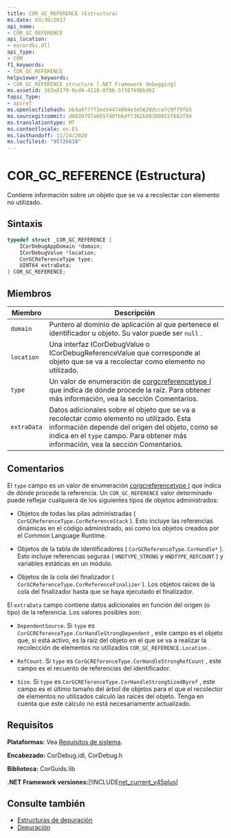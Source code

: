 ```yaml
---
title: COR_GC_REFERENCE (Estructura)
ms.date: 03/30/2017
api_name:
- COR_GC_REFERENCE
api_location:
- mscordbi.dll
api_type:
- COM
f1_keywords:
- COR_GC_REFERENCE
helpviewer_keywords:
- COR_GC_REFERENCE structure [.NET Framework debugging]
ms.assetid: 162e8179-0cd4-4110-8f06-5f387698bd62
topic_type:
- apiref
ms.openlocfilehash: bb4a8f7ff3ee54474804e3e5620dcce7c9f79fb5
ms.sourcegitcommit: d8020797a6657d0fbbdff362b80300815f682f94
ms.translationtype: MT
ms.contentlocale: es-ES
ms.lasthandoff: 11/24/2020
ms.locfileid: "95726618"
---
```

# <a name="cor_gc_reference-structure"></a>COR_GC_REFERENCE (Estructura)

Contiene información sobre un objeto que se va a recolectar con elemento no utilizado.  
  
## <a name="syntax"></a>Sintaxis  
  
```cpp  
typedef struct _COR_GC_REFERENCE {  
    ICorDebugAppDomain *domain;
    ICorDebugValue *location;  
    CorGCReferenceType type;  
    UINT64 extraData;  
} COR_GC_REFERENCE;  
```  
  
## <a name="members"></a>Miembros  
  
|Miembro|Descripción|  
|------------|-----------------|  
|`domain`|Puntero al dominio de aplicación al que pertenece el identificador u objeto. Su valor puede ser `null` .|  
|`location`|Una interfaz ICorDebugValue o ICorDebugReferenceValue que corresponde al objeto que se va a recolectar como elemento no utilizado.|  
|`type`|Un valor de enumeración de [corgcreferencetype (](corgcreferencetype-enumeration.md) que indica de dónde procede la raíz. Para obtener más información, vea la sección Comentarios.|  
|`extraData`|Datos adicionales sobre el objeto que se va a recolectar como elemento no utilizado. Esta información depende del origen del objeto, como se indica en el `type` campo. Para obtener más información, vea la sección Comentarios.|  
  
## <a name="remarks"></a>Comentarios  

 El `type` campo es un valor de enumeración [corgcreferencetype (](corgcreferencetype-enumeration.md) que indica de dónde procede la referencia. Un `COR_GC_REFERENCE` valor determinado puede reflejar cualquiera de los siguientes tipos de objetos administrados:  
  
- Objetos de todas las pilas administradas ( `CorGCReferenceType.CorReferenceStack` ). Esto incluye las referencias dinámicas en el código administrado, así como los objetos creados por el Common Language Runtime.  
  
- Objetos de la tabla de identificadores ( `CorGCReferenceType.CorHandle*` ). Esto incluye referencias seguras ( `HNDTYPE_STRONG` y `HNDTYPE_REFCOUNT` ) y variables estáticas en un módulo.  
  
- Objetos de la cola del finalizador ( `CorGCReferenceType.CorReferenceFinalizer` ). Los objetos raíces de la cola del finalizador hasta que se haya ejecutado el finalizador.  
  
 El `extraData` campo contiene datos adicionales en función del origen (o tipo) de la referencia. Los valores posibles son:  
  
- `DependentSource`. Si `type` es `CorGCREferenceType.CorHandleStrongDependent` , este campo es el objeto que, si está activo, es la raíz del objeto en el que se va a realizar la recolección de elementos no utilizados `COR_GC_REFERENCE.Location` .  
  
- `RefCount`. Si `type` es `CorGCREferenceType.CorHandleStrongRefCount` , este campo es el recuento de referencias del identificador.  
  
- `Size`. Si `type` es `CorGCREferenceType.CorHandleStrongSizedByref` , este campo es el último tamaño del árbol de objetos para el que el recolector de elementos no utilizados calculó las raíces del objeto. Tenga en cuenta que este cálculo no está necesariamente actualizado.  
  
## <a name="requirements"></a>Requisitos  

 **Plataformas:** Vea [Requisitos de sistema](../../get-started/system-requirements.md).  
  
 **Encabezado:** CorDebug.idl, CorDebug.h  
  
 **Biblioteca:** CorGuids.lib  
  
 **.NET Framework versiones:**[!INCLUDE[net_current_v45plus](../../../../includes/net-current-v45plus-md.md)]  
  
## <a name="see-also"></a>Consulte también

- [Estructuras de depuración](debugging-structures.md)
- [Depuración](index.md)
